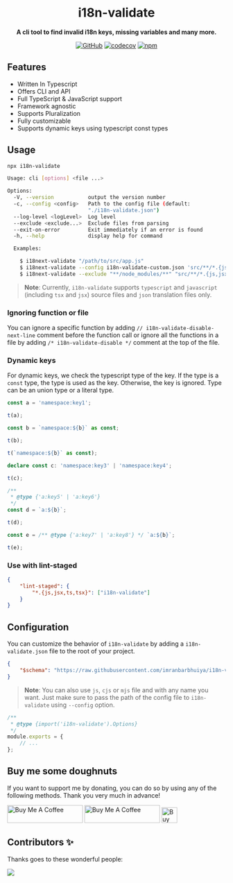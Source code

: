 <div align="center">

# i18n-validate

**A cli tool to find invalid i18n keys, missing variables and many more.**

[![GitHub](https://img.shields.io/github/license/imranbarbhuiya/i18n-validate)](https://github.com/imranbarbhuiya/i18n-validate/blob/main/LICENSE)
[![codecov](https://codecov.io/gh/imranbarbhuiya/i18n-validate/branch/main/graph/badge.svg?token=token)](https://codecov.io/gh/imranbarbhuiya/i18n-validate)
[![npm](https://img.shields.io/npm/v/i18n-validate?color=crimson&logo=npm&style=flat-square)](https://www.npmjs.com/package/i18n-validate)

</div>

## Features

-   Written In Typescript
-   Offers CLI and API
-   Full TypeScript & JavaScript support
-   Framework agnostic
-   Supports Pluralization
-   Fully customizable
-   Supports dynamic keys using typescript const types

## Usage

```sh
npx i18n-validate
```

<!-- prettier-ignore-start -->
```sh
Usage: cli [options] <file ...>

Options:
  -V, --version           output the version number
  -c, --config <config>   Path to the config file (default:
                          "./i18n-validate.json")
  --log-level <logLevel>  Log level
  --exclude <exclude...>  Exclude files from parsing
  --exit-on-error         Exit immediately if an error is found
  -h, --help              display help for command

  Examples:

    $ i18next-validate "/path/to/src/app.js"
    $ i18next-validate --config i18n-validate-custom.json 'src/**/*.{js,jsx}'
    $ i18next-validate --exclude "**/node_modules/**" "src/**/*.{js,jsx}"

```
<!-- prettier-ignore-end -->

> **Note**: Currently, `i18n-validate` supports `typescript` and `javascript` (including `tsx` and `jsx`) source files and `json` translation files only.

### Ignoring function or file

You can ignore a specific function by adding `// i18n-validate-disable-next-line` comment before the function call or ignore all the functions in a file by adding `/* i18n-validate-disable */` comment at the top of the file.

### Dynamic keys

For dynamic keys, we check the typescript type of the key. If the type is a `const` type, the type is used as the key. Otherwise, the key is ignored. Type can be an union type or a literal type.

```ts
const a = 'namespace:key1';

t(a);

const b = `namespace:${b}` as const;

t(b);

t(`namespace:${b}` as const);

declare const c: 'namespace:key3' | 'namespace:key4';

t(c);

/**
 * @type {'a:key5' | 'a:key6'}
 */
const d = `a:${b}`;

t(d);

const e = /** @type {'a:key7' | 'a:key8'} */ `a:${b}`;

t(e);
```

### Use with lint-staged

```json
{
	"lint-staged": {
		"*.{js,jsx,ts,tsx}": ["i18n-validate"]
	}
}
```

## Configuration

You can customize the behavior of `i18n-validate` by adding a `i18n-validate.json` file to the root of your project.

```json
{
	"$schema": "https://raw.githubusercontent.com/imranbarbhuiya/i18n-validate/main/.github/i18n-validate.schema.json"
}
```

> **Note**: You can also use `js`, `cjs` or `mjs` file and with any name you want. Just make sure to pass the path of the config file to `i18n-validate` using `--config` option.

```js
/**
 * @type {import('i18n-validate').Options}
 */
module.exports = {
	// ...
};
```

## Buy me some doughnuts

If you want to support me by donating, you can do so by using any of the following methods. Thank you very much in advance!

<a href="https://github.com/sponsors/imranbarbhuiya" target="_blank"><img src="https://img.shields.io/static/v1?label=Sponsor&message=%E2%9D%A4&logo=GitHub&color=%23fe8e86" alt="Buy Me A Coffee" height="41" width="174"></a>
<a href="https://www.buymeacoffee.com/parbez" target="_blank"><img src="https://cdn.buymeacoffee.com/buttons/default-orange.png" alt="Buy Me A Coffee" height="41" width="174"></a>
<a href='https://ko-fi.com/Y8Y1CBIJH' target='_blank'><img height='36' style='border:0px;height:36px;' src='https://cdn.ko-fi.com/cdn/kofi4.png?v=3' border='0' alt='Buy Me a Coffee at ko-fi.com' /></a>

## Contributors ✨

Thanks goes to these wonderful people:

<a href="https://github.com/imranbarbhuiya/i18n-validate/graphs/contributors">
    <img src="https://contrib.rocks/image?repo=imranbarbhuiya/i18n-validate" />
</a>
